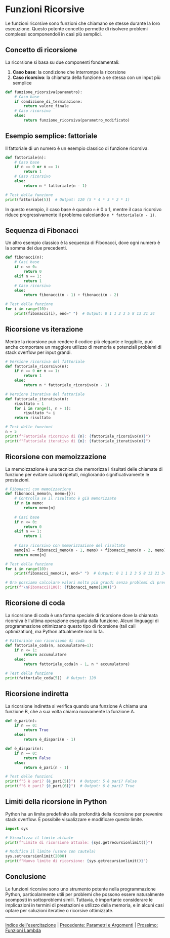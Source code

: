 # Funzioni Ricorsive

Le funzioni ricorsive sono funzioni che chiamano se stesse durante la loro esecuzione. Questo potente concetto permette di risolvere problemi complessi scomponendoli in casi più semplici.

## Concetto di ricorsione

La ricorsione si basa su due componenti fondamentali:

1. **Caso base**: la condizione che interrompe la ricorsione
2. **Caso ricorsivo**: la chiamata della funzione a se stessa con un input più semplice

```python
def funzione_ricorsiva(parametro):
    # Caso base
    if condizione_di_terminazione:
        return valore_finale
    # Caso ricorsivo
    else:
        return funzione_ricorsiva(parametro_modificato)
```

## Esempio semplice: fattoriale

Il fattoriale di un numero è un esempio classico di funzione ricorsiva.

```python
def fattoriale(n):
    # Caso base
    if n == 0 or n == 1:
        return 1
    # Caso ricorsivo
    else:
        return n * fattoriale(n - 1)

# Test della funzione
print(fattoriale(5))  # Output: 120 (5 * 4 * 3 * 2 * 1)
```

In questo esempio, il caso base è quando `n` è 0 o 1, mentre il caso ricorsivo riduce progressivamente il problema calcolando `n * fattoriale(n - 1)`.

## Sequenza di Fibonacci

Un altro esempio classico è la sequenza di Fibonacci, dove ogni numero è la somma dei due precedenti.

```python
def fibonacci(n):
    # Casi base
    if n <= 0:
        return 0
    elif n == 1:
        return 1
    # Caso ricorsivo
    else:
        return fibonacci(n - 1) + fibonacci(n - 2)

# Test della funzione
for i in range(10):
    print(fibonacci(i), end=" ")  # Output: 0 1 1 2 3 5 8 13 21 34
```

## Ricorsione vs iterazione

Mentre la ricorsione può rendere il codice più elegante e leggibile, può anche comportare un maggiore utilizzo di memoria e potenziali problemi di stack overflow per input grandi.

```python
# Versione ricorsiva del fattoriale
def fattoriale_ricorsivo(n):
    if n == 0 or n == 1:
        return 1
    else:
        return n * fattoriale_ricorsivo(n - 1)

# Versione iterativa del fattoriale
def fattoriale_iterativo(n):
    risultato = 1
    for i in range(1, n + 1):
        risultato *= i
    return risultato

# Test delle funzioni
n = 5
print(f"Fattoriale ricorsivo di {n}: {fattoriale_ricorsivo(n)}")
print(f"Fattoriale iterativo di {n}: {fattoriale_iterativo(n)}")
```

## Ricorsione con memoizzazione

La memoizzazione è una tecnica che memorizza i risultati delle chiamate di funzione per evitare calcoli ripetuti, migliorando significativamente le prestazioni.

```python
# Fibonacci con memoizzazione
def fibonacci_memo(n, memo={}):
    # Controlla se il risultato è già memorizzato
    if n in memo:
        return memo[n]
    
    # Casi base
    if n <= 0:
        return 0
    elif n == 1:
        return 1
    
    # Caso ricorsivo con memorizzazione del risultato
    memo[n] = fibonacci_memo(n - 1, memo) + fibonacci_memo(n - 2, memo)
    return memo[n]

# Test della funzione
for i in range(10):
    print(fibonacci_memo(i), end=" ")  # Output: 0 1 1 2 3 5 8 13 21 34

# Ora possiamo calcolare valori molto più grandi senza problemi di prestazioni
print(f"\nFibonacci(100): {fibonacci_memo(100)}")
```

## Ricorsione di coda

La ricorsione di coda è una forma speciale di ricorsione dove la chiamata ricorsiva è l'ultima operazione eseguita dalla funzione. Alcuni linguaggi di programmazione ottimizzano questo tipo di ricorsione (tail call optimization), ma Python attualmente non lo fa.

```python
# Fattoriale con ricorsione di coda
def fattoriale_coda(n, accumulatore=1):
    if n <= 1:
        return accumulatore
    else:
        return fattoriale_coda(n - 1, n * accumulatore)

# Test della funzione
print(fattoriale_coda(5))  # Output: 120
```

## Ricorsione indiretta

La ricorsione indiretta si verifica quando una funzione A chiama una funzione B, che a sua volta chiama nuovamente la funzione A.

```python
def è_pari(n):
    if n == 0:
        return True
    else:
        return è_dispari(n - 1)

def è_dispari(n):
    if n == 0:
        return False
    else:
        return è_pari(n - 1)

# Test delle funzioni
print(f"5 è pari? {è_pari(5)}")  # Output: 5 è pari? False
print(f"6 è pari? {è_pari(6)}")  # Output: 6 è pari? True
```

## Limiti della ricorsione in Python

Python ha un limite predefinito alla profondità della ricorsione per prevenire stack overflow. È possibile visualizzare e modificare questo limite.

```python
import sys

# Visualizza il limite attuale
print(f"Limite di ricorsione attuale: {sys.getrecursionlimit()}")

# Modifica il limite (usare con cautela)
sys.setrecursionlimit(2000)
print(f"Nuovo limite di ricorsione: {sys.getrecursionlimit()}")
```

## Conclusione

Le funzioni ricorsive sono uno strumento potente nella programmazione Python, particolarmente utili per problemi che possono essere naturalmente scomposti in sottoproblemi simili. Tuttavia, è importante considerare le implicazioni in termini di prestazioni e utilizzo della memoria, e in alcuni casi optare per soluzioni iterative o ricorsive ottimizzate.

---

[Indice dell'esercitazione](../README.md) | [Precedente: Parametri e Argomenti](./02_parametri_argomenti.md) | [Prossimo: Funzioni Lambda](./04_lambda_funzioni.md)